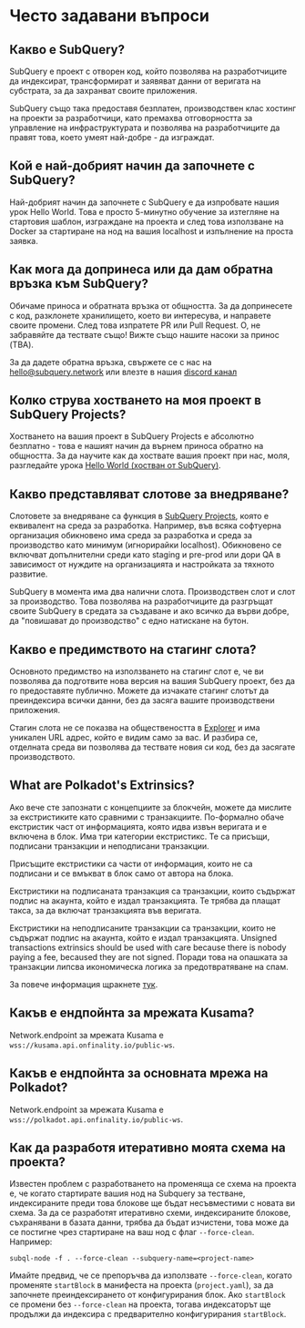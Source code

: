 # Често задавани въпроси

## Какво е SubQuery?

SubQuery е проект с отворен код, който позволява на разработчиците да индексират, трансформират и заявяват данни от веригата на субстрата, за да захранват своите приложения.

SubQuery също така предоставя безплатен, производствен клас хостинг на проекти за разработчици, като премахва отговорността за управление на инфраструктурата и позволява на разработчиците да правят това, което умеят най-добре - да изграждат.

## Кой е най-добрият начин да започнете с SubQuery?

Най-добрият начин да започнете с SubQuery е да изпробвате нашия урок Hello World. Това е просто 5-минутно обучение за изтегляне на стартовия шаблон, изграждане на проекта и след това използване на Docker за стартиране на нод на вашия localhost и изпълнение на проста заявка.

## Как мога да допринеса или да дам обратна връзка към SubQuery?

Обичаме приноса и обратната връзка от общността. За да допринесете с код, разклонете хранилището, което ви интересува, и направете своите промени. След това изпратете PR или Pull Request. О, не забравяйте да тествате също! Вижте също нашите насоки за принос (TBA).

За да дадете обратна връзка, свържете се с нас на hello@subquery.network или влезте в нашия [discord канал](https://discord.com/invite/78zg8aBSMG)

## Колко струва хостването на моя проект в SubQuery Projects?

Хостването на вашия проект в SubQuery Projects е абсолютно безплатно - това е нашият начин да върнем приноса обратно на общността. За да научите как да хоствате вашия проект при нас, моля, разгледайте урока [Hello World (хостван от SubQuery)](../quickstart/helloworld-hosted.md).

## Какво представляват слотове за внедряване?

Слотовете за внедряване са функция в [SubQuery Projects](https://project.subquery.network), която е еквивалент на среда за разработка. Например, във всяка софтуерна организация обикновено има среда за разработка и среда за производство като минимум (игнорирайки localhost). Обикновено се включват допълнителни среди като staging и pre-prod или дори QA в зависимост от нуждите на организацията и настройката за тяхното развитие.

SubQuery в момента има два налични слота. Производствен слот и слот за производство. Това позволява на разработчиците да разгръщат своите SubQuery в средата за създаване и ако всичко да върви добре, да "повишават до производство" с едно натискане на бутон.

## Какво е предимството на стагинг слота?

Основното предимство на използването на стагинг слот е, че ви позволява да подготвите нова версия на вашия SubQuery проект, без да го предоставяте публично. Можете да изчакате стагинг слотът да преиндексира всички данни, без да засяга вашите производствени приложения.

Стагин слота не се показва на обществеността в [Explorer](https://explorer.subquery.network/) и има уникален URL адрес, който е видим само за вас. И разбира се, отделната среда ви позволява да тествате новия си код, без да засягате производството.

## What are Polkadot's Extrinsics?

Ако вече сте запознати с концепциите за блокчейн, можете да мислите за екстристиките като сравними с транзакциите. По-формално обаче екстристик част от информацията, която идва извън веригата и е включена в блок. Има три категории екстристикс. Те са присъщи, подписани транзакции и неподписани транзакции.

Присъщите екстристики са части от информация, които не са подписани и се вмъкват в блок само от автора на блока.

Екстристики на подписаната транзакция са транзакции, които съдържат подпис на акаунта, който е издал транзакцията. Те трябва да плащат такса, за да включат транзакцията във веригата.

Екстристики на неподписаните транзакции са транзакции, които не съдържат подпис на акаунта, който е издал транзакцията. Unsigned transactions extrinsics should be used with care because there is nobody paying a fee, becaused they are not signed. Поради това на опашката за транзакции липсва икономическа логика за предотвратяване на спам.

За повече информация щракнете [тук](https://substrate.dev/docs/en/knowledgebase/learn-substrate/extrinsics).

## Какъв е ендпойнта за мрежата Kusama?

Network.endpoint за мрежата Kusama е `wss://kusama.api.onfinality.io/public-ws`.

## Какъв е ендпойнта за основната мрежа на Polkadot?

Network.endpoint за мрежата Kusama е `wss://polkadot.api.onfinality.io/public-ws`.

## Как да разработя итеративно моята схема на проекта?

Известен проблем с разработването на променяща се схема на проекта е, че когато стартирате вашия нод на Subquery за тестване, индексираните преди това блокове ще бъдат несъвместими с новата ви схема. За да се разработят итеративно схеми, индексираните блокове, съхранявани в базата данни, трябва да бъдат изчистени, това може да се постигне чрез стартиране на ваш нод с флаг `--force-clean`. Например:

```shell
subql-node -f . --force-clean --subquery-name=<project-name>
```

Имайте предвид, че се препоръчва да използвате `--force-clean`, когато променяте `startBlock` в манифеста на проекта (`project.yaml`), за да започнете преиндексирането от конфигурирания блок. Ако `startBlock` се промени без `--force-clean` на проекта, тогава индексаторът ще продължи да индексира с предварително конфигурирания `startBlock`.

